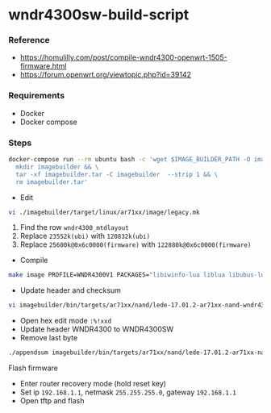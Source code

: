 # wndr4300sw-build-script

### Reference
- https://homulilly.com/post/compile-wndr4300-openwrt-1505-firmware.html
- https://forum.openwrt.org/viewtopic.php?id=39142

### Requirements
- Docker
- Docker compose

### Steps
```sh
docker-compose run --rm ubuntu bash -c 'wget $IMAGE_BUILDER_PATH -O imagebuilder.tar && \
  mkdir imagebuilder && \
  tar -xf imagebuilder.tar -C imagebuilder  --strip 1 && \
  rm imagebuilder.tar'
```

- Edit 
```sh
vi ./imagebuilder/target/linux/ar71xx/image/legacy.mk
```

1. Find the row `wndr4300_mtdlayout`
2. Replace `23552k(ubi)` with `120832k(ubi)`
3. Replace `25600k@0x6c0000(firmware)` with `122880k@0x6c0000(firmware)`

- Compile
```sh
make image PROFILE=WNDR4300V1 PACKAGES="libiwinfo-lua liblua libubus-lua libuci-lua lua luci luci-app-firewall luci-base luci-lib-ip luci-lib-nixio luci-mod-admin-full luci-proto-ipv6 luci-proto-ppp luci-theme-bootstrap rpcd uhttpd uhttpd-mod-ubus wget luci-app-ddns luci-app-sqm ca-certificates"
```

- Update header and checksum
```sh
vi imagebuilder/bin/targets/ar71xx/nand/lede-17.01.2-ar71xx-nand-wndr4300-ubi-factory.img
```
- Open hex edit mode `:%!xxd`
- Update header WNDR4300 to WNDR4300SW
- Remove last byte
```sh
./appendsum imagebuilder/bin/targets/ar71xx/nand/lede-17.01.2-ar71xx-nand-wndr4300-ubi-factory.img appended.img
```

Flash firmware
- Enter router recovery mode (hold reset key)
- Set ip `192.168.1.1`, netmask `255.255.255.0`, gateway `192.168.1.1`
- Open tftp and flash

